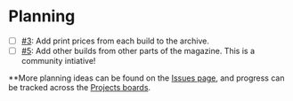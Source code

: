 # Planning

- [ ] [#3](https://github.com/willtheorangeguy/Maximum-PC-Builds-Archive/issues/3): Add print prices from each build to the archive.
- [ ] [#5](https://github.com/willtheorangeguy/Maximum-PC-Builds-Archive/issues/5): Add other builds from other parts of the magazine. This is a community intiative!

**More planning ideas can be found on the [Issues page](https://github.com/willtheorangeguy/Maximum-PC-Builds-Archive/issues), and progress can be tracked across the [Projects boards](https://github.com/willtheorangeguy/Maximum-PC-Builds-Archive/projects).
